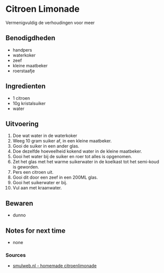 # Citroen Limonade

Vermenigvuldig de verhoudingen voor meer

## Benodigdheden

* handpers
* waterkoker
* zeef
* kleine maatbeker
* roerstaafje

## Ingredienten

* 1 citroen
* 10g kristalsuiker
* water

## Uitvoering

1. Doe wat water in de waterkoker
2. Weeg 10 gram suiker af, in een kleine maatbeker.
3. Gooi de suiker in een ander glas.
4. Doe dezelfde hoeveelheid kokend water in de kleine maatbeker.
5. Gooi het water bij de suiker en roer tot alles is opgenomen.
6. Zet het glas met het warme suikerwater in de koelkast tot het semi-koud is geworden.
7. Pers een citroen uit.
8. Gooi dit door een zeef in een 200ML glas.
9. Gooi het suikerwater er bij.
10. Vul aan met kraanwater.

## Bewaren

* dunno

## Notes for next time

- none

### Sources
* [smulweb.nl - homemade citroenlimonade](https://www.smulweb.nl/recepten/1442700/De-allerlekkerste-homemade-citroenlimonade)
